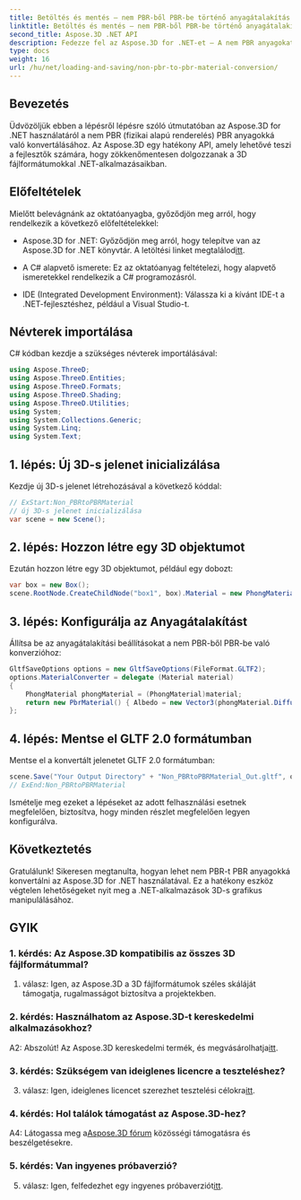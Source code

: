 ```yaml
---
title: Betöltés és mentés – nem PBR-ből PBR-be történő anyagátalakítás
linktitle: Betöltés és mentés – nem PBR-ből PBR-be történő anyagátalakítás
second_title: Aspose.3D .NET API
description: Fedezze fel az Aspose.3D for .NET-et – A nem PBR anyagokat könnyedén konvertálja PBR-be. Átfogó oktatóanyag és hatékony API.
type: docs
weight: 16
url: /hu/net/loading-and-saving/non-pbr-to-pbr-material-conversion/
---
```

## Bevezetés

Üdvözöljük ebben a lépésről lépésre szóló útmutatóban az Aspose.3D for .NET használatáról a nem PBR (fizikai alapú renderelés) PBR anyagokká való konvertálásához. Az Aspose.3D egy hatékony API, amely lehetővé teszi a fejlesztők számára, hogy zökkenőmentesen dolgozzanak a 3D fájlformátumokkal .NET-alkalmazásaikban.

## Előfeltételek

Mielőtt belevágnánk az oktatóanyagba, győződjön meg arról, hogy rendelkezik a következő előfeltételekkel:

-  Aspose.3D for .NET: Győződjön meg arról, hogy telepítve van az Aspose.3D for .NET könyvtár. A letöltési linket megtalálod[itt](https://releases.aspose.com/3d/net/).

- A C# alapvető ismerete: Ez az oktatóanyag feltételezi, hogy alapvető ismeretekkel rendelkezik a C# programozásról.

- IDE (Integrated Development Environment): Válassza ki a kívánt IDE-t a .NET-fejlesztéshez, például a Visual Studio-t.

## Névterek importálása

C# kódban kezdje a szükséges névterek importálásával:

```csharp
using Aspose.ThreeD;
using Aspose.ThreeD.Entities;
using Aspose.ThreeD.Formats;
using Aspose.ThreeD.Shading;
using Aspose.ThreeD.Utilities;
using System;
using System.Collections.Generic;
using System.Linq;
using System.Text;
```

## 1. lépés: Új 3D-s jelenet inicializálása

Kezdje új 3D-s jelenet létrehozásával a következő kóddal:

```csharp
// ExStart:Non_PBRtoPBRMaterial
// új 3D-s jelenet inicializálása
var scene = new Scene();
```

## 2. lépés: Hozzon létre egy 3D objektumot

Ezután hozzon létre egy 3D objektumot, például egy dobozt:

```csharp
var box = new Box();
scene.RootNode.CreateChildNode("box1", box).Material = new PhongMaterial() { DiffuseColor = new Vector3(1, 0, 1) };
```

## 3. lépés: Konfigurálja az Anyagátalakítást

Állítsa be az anyagátalakítási beállításokat a nem PBR-ből PBR-be való konverzióhoz:

```csharp
GltfSaveOptions options = new GltfSaveOptions(FileFormat.GLTF2);
options.MaterialConverter = delegate (Material material)
{
    PhongMaterial phongMaterial = (PhongMaterial)material;
    return new PbrMaterial() { Albedo = new Vector3(phongMaterial.DiffuseColor.x, phongMaterial.DiffuseColor.y, phongMaterial.DiffuseColor.z) };
};
```

## 4. lépés: Mentse el GLTF 2.0 formátumban

Mentse el a konvertált jelenetet GLTF 2.0 formátumban:

```csharp
scene.Save("Your Output Directory" + "Non_PBRtoPBRMaterial_Out.gltf", options);
// ExEnd:Non_PBRtoPBRMaterial
```

Ismételje meg ezeket a lépéseket az adott felhasználási esetnek megfelelően, biztosítva, hogy minden részlet megfelelően legyen konfigurálva.

## Következtetés

Gratulálunk! Sikeresen megtanulta, hogyan lehet nem PBR-t PBR anyagokká konvertálni az Aspose.3D for .NET használatával. Ez a hatékony eszköz végtelen lehetőségeket nyit meg a .NET-alkalmazások 3D-s grafikus manipulálásához.

## GYIK

### 1. kérdés: Az Aspose.3D kompatibilis az összes 3D fájlformátummal?

1. válasz: Igen, az Aspose.3D a 3D fájlformátumok széles skáláját támogatja, rugalmasságot biztosítva a projektekben.

### 2. kérdés: Használhatom az Aspose.3D-t kereskedelmi alkalmazásokhoz?

 A2: Abszolút! Az Aspose.3D kereskedelmi termék, és megvásárolhatja[itt](https://purchase.aspose.com/buy).

### 3. kérdés: Szükségem van ideiglenes licencre a teszteléshez?

3. válasz: Igen, ideiglenes licencet szerezhet tesztelési célokra[itt](https://purchase.aspose.com/temporary-license/).

### 4. kérdés: Hol találok támogatást az Aspose.3D-hez?

 A4: Látogassa meg a[Aspose.3D fórum](https://forum.aspose.com/c/3d/18) közösségi támogatásra és beszélgetésekre.

### 5. kérdés: Van ingyenes próbaverzió?

 5. válasz: Igen, felfedezhet egy ingyenes próbaverziót[itt](https://releases.aspose.com/).